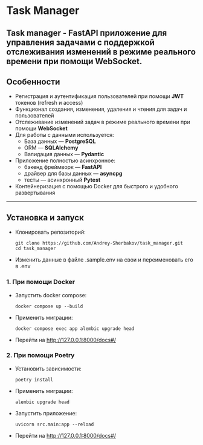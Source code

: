 # Task Manager
Task manager - FastAPI приложение для управления задачами с поддержкой отслеживания 
изменений в режиме реального времени при помощи WebSocket.
---

## Особенности
- Регистрация и аутентификация пользователей при помощи **JWT** токенов (refresh и access)
- Функционал создания, изменения, удаления и чтения для задач и пользователей
- Отслеживание изменений задач в режиме реального времени при помощи **WebSocket**
- Для работы с данными используется:
  * База данных — **PostgreSQL**
  * ORM — **SQLAlchemy**
  * Валидация данных — **Pydantic**
- Приложение полностью асинхронное:
  * бэкенд фреймворк — **FastAPI**
  * драйвер для базы данных — **asyncpg**
  * тесты — асинхронный **Pytest**
- Контейнеризация с помощью Docker для быстрого и удобного развертывания
---

## Установка и запуск

- Клонировать репозиторий:
  ```shell
  git clone https://github.com/Andrey-Sherbakov/task_manager.git
  cd task_manager
  ```
- Изменить данные в файле .sample.env на свои и переименовать его в .env

### 1. При помощи Docker
- Запустить docker compose:
  ```shell
  docker compose up --build
  ```
- Применить миграции:
  ```shell
  docker compose exec app alembic upgrade head
  ```
- Перейти на http://127.0.0.1:8000/docs#/
  
### 2. При помощи Poetry
- Установить зависимости:
  ```shell
  poetry install
  ```
- Применить миграции:
  ```shell
  alembic upgrade head
  ```
- Запустить приложение:
  ```shell
  uvicorn src.main:app --reload
  ```
- Перейти на http://127.0.0.1:8000/docs#/